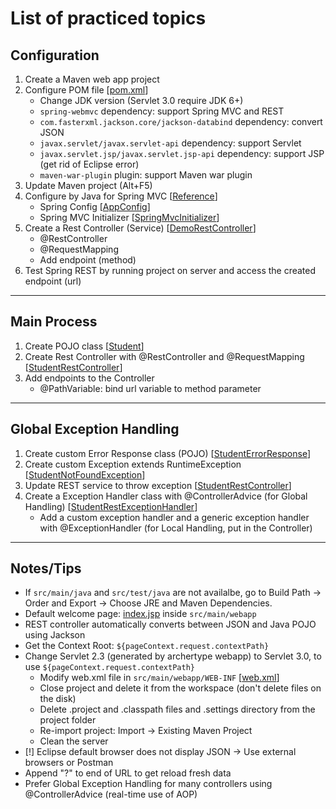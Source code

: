 # List of practiced topics

## Configuration
1. Create a Maven web app project
2. Configure POM file 
[[pom.xml]()]
   - Change JDK version (Servlet 3.0 require JDK 6+)
   - ```spring-webmvc``` dependency: support Spring MVC and REST
   - ```com.fasterxml.jackson.core/jackson-databind``` dependency: convert JSON
   - ```javax.servlet/javax.servlet-api``` dependency: support Servlet
   - ```javax.servlet.jsp/javax.servlet.jsp-api``` dependency: support JSP (get rid of Eclipse error)
   - ```maven-war-plugin``` plugin: support Maven war plugin
3. Update Maven project (Alt+F5)  
4. Configure by Java for Spring MVC 
[[Reference]()]
   - Spring Config 
[[AppConfig]()]
   - Spring MVC Initializer 
[[SpringMvcInitializer]()]
5. Create a Rest Controller (Service) 
[[DemoRestController]()]
   - @RestController
   - @RequestMapping
   - Add endpoint (method)
6. Test Spring REST by running project on server and access the created endpoint (url)

---

## Main Process
1. Create POJO class 
[[Student]()]
2. Create Rest Controller with @RestController and @RequestMapping 
[[StudentRestController]()]
3. Add endpoints to the Controller 
   - @PathVariable: bind url variable to method parameter

---

## Global Exception Handling
1. Create custom Error Response class (POJO) 
[[StudentErrorResponse]()]
2. Create custom Exception extends RuntimeException 
[[StudentNotFoundException]()]
3. Update REST service to throw exception 
[[StudentRestController]()]	
4. Create a Exception Handler class with @ControllerAdvice (for Global Handling) 
[[StudentRestExceptionHandler]()]
   - Add a custom exception handler and a generic exception handler with @ExceptionHandler (for Local Handling, put in the Controller)   

---

## Notes/Tips
- If ```src/main/java``` and ```src/test/java``` are not availalbe, go to Build Path ->  Order and Export -> Choose JRE and Maven Dependencies.
- Default welcome page: [index.jsp]() inside ```src/main/webapp``` 
- REST controller automatically converts between JSON and Java POJO using Jackson
- Get the Context Root: ```${pageContext.request.contextPath}```
- Change Servlet 2.3 (generated by archertype webapp) to Servlet 3.0, to use ```${pageContext.request.contextPath}```
  - Modify web.xml file in ```src/main/webapp/WEB-INF``` 
[[web.xml]()]
  - Close project and delete it from the workspace (don't delete files on the disk)
  - Delete .project and .classpath files and .settings directory from the project folder
  - Re-import project: Import -> Existing Maven Project
  - Clean the server
- [!] Eclipse default browser does not display JSON -> Use external browsers or Postman
- Append "?" to end of URL to get reload fresh data
- Prefer Global Exception Handling for many controllers using @ControllerAdvice (real-time use of AOP)

